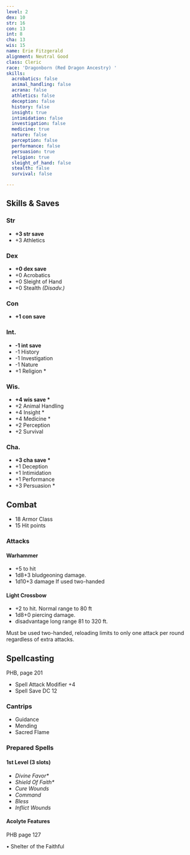 ```yaml
---
level: 2
dex: 10
str: 16
con: 13
int: 8
cha: 13
wis: 15
name: Erie Fitzgerald
alignment: Neutral Good
class: Cleric
race: 'Dragonborn (Red Dragon Ancestry) '
skills:
  acrobatics: false
  animal_handling: false
  acrana: false
  athletics: false
  deception: false
  history: false
  insight: true
  intimidation: false
  investigation: false
  medicine: true
  nature: false
  perception: false
  performance: false
  persuasion: true
  religion: true
  sleight_of_hand: false
  stealth: false
  survival: false

---
```

## Skills & Saves

### Str

* **+3 str save**
* +3 Athletics

### Dex

* **+0 dex save**
* +0 Acrobatics
* +0 Sleight of Hand
* +0 Stealth _(Disadv.)_

### Con

* **+1 con save**

### Int.

* **-1 int save**
* -1 History
* -1 Investigation
* -1 Nature
* +1 Religion *

### Wis.

* __+4 wis save *__
* +2 Animal Handling
* +4 Insight *
* +4 Medicine *
* +2 Perception
* +2 Survival

### Cha.

* __+3 cha save *__
* +1 Deception
* +1 Intimidation
* +1 Performance
* +3 Persuasion *

## Combat

* 18 Armor Class
* 15 Hit points

### Attacks

#### Warhammer

* +5 to hit
* 1d8+3 bludgeoning damage. 
* 1d10+3 damage If used two-handed

#### Light Crossbow

* +2 to hit. Normal range to 80 ft
* 1d8+0 piercing damage. 
* disadvantage long range 81 to 320 ft. 

Must be used two-handed, reloading limits to only one attack per round regardless of extra attacks.

## Spellcasting 

PHB, page 201

* Spell Attack Modifier +4
* Spell Save DC 12

### Cantrips

* Guidance
* Mending
* Sacred Flame

### Prepared Spells

#### 1st Level (3 slots)

* _Divine Favor*_
* _Shield Of Faith*_
* _Cure Wounds_
* _Command_
* _Bless_
* _Inflict Wounds_

#### Acolyte Features 

PHB page 127

• Shelter of the Faithful